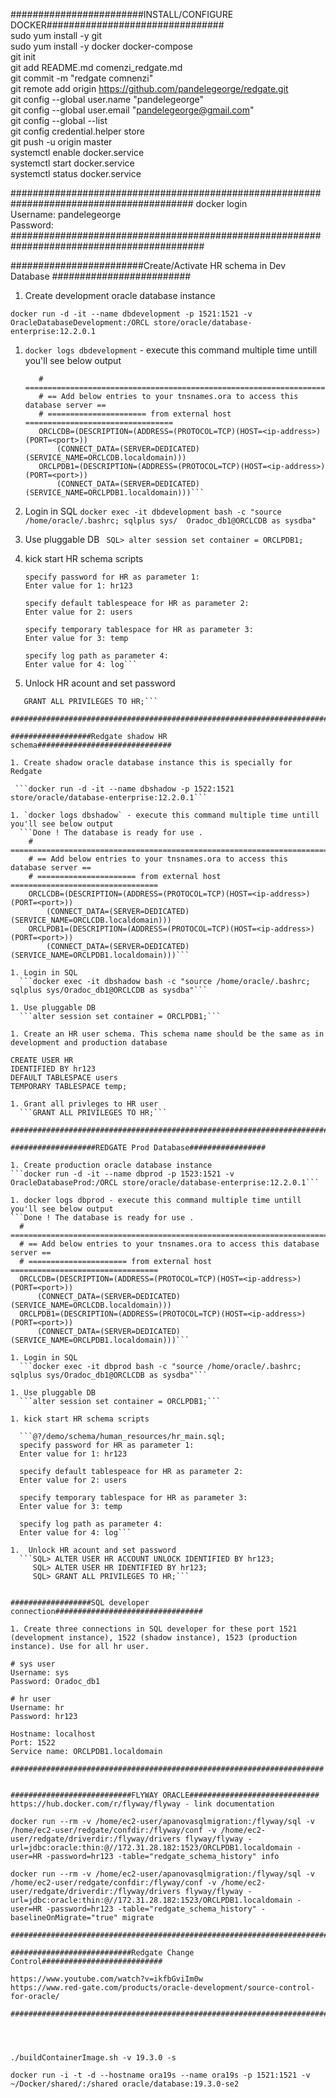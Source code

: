 ########################INSTALL/CONFIGURE DOCKER################################  
sudo yum install -y git  
sudo yum install -y docker docker-compose  
git init  
git add README.md comenzi_redgate.md  
git commit -m "redgate comnenzi"  
git remote add origin https://github.com/pandelegeorge/redgate.git  
git config --global user.name "pandelegeorge"  
git config --global user.email "pandelegeorge@gmail.com"  
git config --global --list  
git config credential.helper store  
git push -u origin master  
systemctl enable docker.service  
systemctl start docker.service  
systemctl status docker.service  


#########################################################################################
docker login  
      Username: pandelegeorge  
      Password: <keepass>  
###########################################################################################

      
      
########################Create/Activate HR schema in Dev Database #########################

1. Create development oracle database instance

  ```docker run -d -it --name dbdevelopment -p 1521:1521 -v OracleDatabaseDevelopment:/ORCL store/oracle/database-enterprise:12.2.0.1```

1. `docker logs dbdevelopment` - execute this command multiple time untill you'll see below output
   ```Done ! The database is ready for use .
      # ===========================================================================  
      # == Add below entries to your tnsnames.ora to access this database server ==  
      # ====================== from external host =================================  
      ORCLCDB=(DESCRIPTION=(ADDRESS=(PROTOCOL=TCP)(HOST=<ip-address>)(PORT=<port>))
          (CONNECT_DATA=(SERVER=DEDICATED)(SERVICE_NAME=ORCLCDB.localdomain)))     
      ORCLPDB1=(DESCRIPTION=(ADDRESS=(PROTOCOL=TCP)(HOST=<ip-address>)(PORT=<port>))
          (CONNECT_DATA=(SERVER=DEDICATED)(SERVICE_NAME=ORCLPDB1.localdomain)))```   

1. Login in SQL
   ```docker exec -it dbdevelopment bash -c "source /home/oracle/.bashrc; sqlplus sys/  Oradoc_db1@ORCLCDB as sysdba"```

1. Use pluggable DB
  ``` SQL> alter session set container = ORCLPDB1;```

1. kick start HR schema scripts
    ```SQL> @?/demo/schema/human_resources/hr_main.sql;
    specify password for HR as parameter 1:
    Enter value for 1: hr123

    specify default tablespeace for HR as parameter 2:
    Enter value for 2: users

    specify temporary tablespace for HR as parameter 3:
    Enter value for 3: temp

    specify log path as parameter 4:
    Enter value for 4: log```

1. Unlock HR acount and set password
  ```ALTER USER HR ACCOUNT UNLOCK IDENTIFIED BY hr123;
     GRANT ALL PRIVILEGES TO HR;```

#######################################################################

##################Redgate shadow HR schema##############################

1. Create shadow oracle database instance this is specially for Redgate

   ```docker run -d -it --name dbshadow -p 1522:1521 store/oracle/database-enterprise:12.2.0.1```

1. `docker logs dbshadow` - execute this command multiple time untill you'll see below output
    ```Done ! The database is ready for use .
      # ===========================================================================  
      # == Add below entries to your tnsnames.ora to access this database server ==  
      # ====================== from external host =================================  
      ORCLCDB=(DESCRIPTION=(ADDRESS=(PROTOCOL=TCP)(HOST=<ip-address>)(PORT=<port>))
          (CONNECT_DATA=(SERVER=DEDICATED)(SERVICE_NAME=ORCLCDB.localdomain)))     
      ORCLPDB1=(DESCRIPTION=(ADDRESS=(PROTOCOL=TCP)(HOST=<ip-address>)(PORT=<port>))
          (CONNECT_DATA=(SERVER=DEDICATED)(SERVICE_NAME=ORCLPDB1.localdomain)))``` 
   
1. Login in SQL 
    ```docker exec -it dbshadow bash -c "source /home/oracle/.bashrc; sqlplus sys/Oradoc_db1@ORCLCDB as sysdba"```

1. Use pluggable DB
    ```alter session set container = ORCLPDB1;```

1. Create an HR user schema. This schema name should be the same as in development and production database
  ```
    CREATE USER HR
    IDENTIFIED BY hr123
    DEFAULT TABLESPACE users
    TEMPORARY TABLESPACE temp;
  ```
1. Grant all privleges to HR user
    ```GRANT ALL PRIVILEGES TO HR;```

###########################################################################

###################REDGATE Prod Database#################

1. Create production oracle database instance
  ```docker run -d -it --name dbprod -p 1523:1521 -v OracleDatabaseProd:/ORCL store/oracle/database-enterprise:12.2.0.1```

1. docker logs dbprod - execute this command multiple time untill you'll see below output
  ```Done ! The database is ready for use .
    # ===========================================================================  
    # == Add below entries to your tnsnames.ora to access this database server ==  
    # ====================== from external host =================================  
    ORCLCDB=(DESCRIPTION=(ADDRESS=(PROTOCOL=TCP)(HOST=<ip-address>)(PORT=<port>))
        (CONNECT_DATA=(SERVER=DEDICATED)(SERVICE_NAME=ORCLCDB.localdomain)))     
    ORCLPDB1=(DESCRIPTION=(ADDRESS=(PROTOCOL=TCP)(HOST=<ip-address>)(PORT=<port>))
        (CONNECT_DATA=(SERVER=DEDICATED)(SERVICE_NAME=ORCLPDB1.localdomain)))```

1. Login in SQL 
    ```docker exec -it dbprod bash -c "source /home/oracle/.bashrc; sqlplus sys/Oradoc_db1@ORCLCDB as sysdba"```

1. Use pluggable DB
    ```alter session set container = ORCLPDB1;```

1. kick start HR schema scripts

    ```@?/demo/schema/human_resources/hr_main.sql;
    specify password for HR as parameter 1:
    Enter value for 1: hr123

    specify default tablespeace for HR as parameter 2:
    Enter value for 2: users

    specify temporary tablespace for HR as parameter 3:
    Enter value for 3: temp

    specify log path as parameter 4:
    Enter value for 4: log```

1.  Unlock HR acount and set password 
    ```SQL> ALTER USER HR ACCOUNT UNLOCK IDENTIFIED BY hr123;
       SQL> ALTER USER HR IDENTIFIED BY hr123;
       SQL> GRANT ALL PRIVILEGES TO HR;```


##################SQL developer connection#################################

1. Create three connections in SQL developer for these port 1521 (development instance), 1522 (shadow instance), 1523 (production instance). Use for all hr user.

# sys user
Username: sys
Password: Oradoc_db1 

# hr user
Username: hr
Password: hr123

Hostname: localhost
Port: 1522
Service name: ORCLPDB1.localdomain

######################################################################


###########################FLYWAY ORACLE#############################
https://hub.docker.com/r/flyway/flyway - link documentation

docker run --rm -v /home/ec2-user/apanovasqlmigration:/flyway/sql -v /home/ec2-user/redgate/confdir:/flyway/conf -v /home/ec2-user/redgate/driverdir:/flyway/drivers flyway/flyway -url=jdbc:oracle:thin:@//172.31.28.182:1523/ORCLPDB1.localdomain -user=HR -password=hr123 -table="redgate_schema_history" info

docker run --rm -v /home/ec2-user/apanovasqlmigration:/flyway/sql -v /home/ec2-user/redgate/confdir:/flyway/conf -v /home/ec2-user/redgate/driverdir:/flyway/drivers flyway/flyway -url=jdbc:oracle:thin:@//172.31.28.182:1523/ORCLPDB1.localdomain -user=HR -password=hr123 -table="redgate_schema_history" -baselineOnMigrate="true" migrate

#######################################################################

###########################Redgate Change Control###########################

https://www.youtube.com/watch?v=ikfbGviIm0w
https://www.red-gate.com/products/oracle-development/source-control-for-oracle/

############################################################################




./buildContainerImage.sh -v 19.3.0 -s

docker run -i -t -d --hostname ora19s --name ora19s -p 1521:1521 -v ~/Docker/shared/:/shared oracle/database:19.3.0-se2
